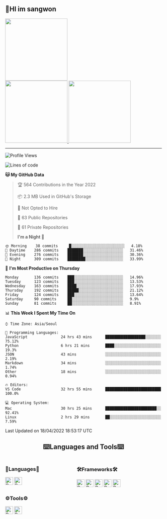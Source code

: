 ## 🤸HI im sangwon

<a href="#"> 
  <img src="https://github-readme-stats.vercel.app/api?username=nowgnas&theme=calm&show_icons=true" height='200px'>
</a><br>
<a href="#">
  <img src="https://github-readme-stats.vercel.app/api/top-langs/?username=nowgnas&theme=calm&exclude_repo=Jagi,assignment&layout=compact" height='200px'>
  <img src='http://mazassumnida.wtf/api/v2/generate_badge?boj=leo503801' height='200px'>
</a>

<hr>

<!--START_SECTION:waka-->

![Profile Views](http://img.shields.io/badge/Profile%20Views-8-blue)

![Lines of code](https://img.shields.io/badge/From%20Hello%20World%20I%27ve%20Written-2%20Million%20lines%20of%20code-blue)

**🐱 My GitHub Data**

> 🏆 564 Contributions in the Year 2022
>
> 📦 2.3 MB Used in GitHub's Storage
>
> 🚫 Not Opted to Hire
>
> 📜 63 Public Repositories
>
> 🔑 61 Private Repositories
>
> **I'm a Night 🦉**

```text
🌞 Morning    38 commits     █░░░░░░░░░░░░░░░░░░░░░░░░   4.18%
🌆 Daytime    286 commits    ███████░░░░░░░░░░░░░░░░░░   31.46%
🌃 Evening    276 commits    ███████░░░░░░░░░░░░░░░░░░   30.36%
🌙 Night      309 commits    ████████░░░░░░░░░░░░░░░░░   33.99%

```

📅 **I'm Most Productive on Thursday**

```text
Monday       136 commits    ███░░░░░░░░░░░░░░░░░░░░░░   14.96%
Tuesday      123 commits    ███░░░░░░░░░░░░░░░░░░░░░░   13.53%
Wednesday    163 commits    ████░░░░░░░░░░░░░░░░░░░░░   17.93%
Thursday     192 commits    █████░░░░░░░░░░░░░░░░░░░░   21.12%
Friday       124 commits    ███░░░░░░░░░░░░░░░░░░░░░░   13.64%
Saturday     90 commits     ██░░░░░░░░░░░░░░░░░░░░░░░   9.9%
Sunday       81 commits     ██░░░░░░░░░░░░░░░░░░░░░░░   8.91%

```

📊 **This Week I Spent My Time On**

```text
⌚︎ Time Zone: Asia/Seoul

💬 Programming Languages:
JavaScript               24 hrs 43 mins      ██████████████████░░░░░░░   75.12%
Python                   6 hrs 21 mins       ████░░░░░░░░░░░░░░░░░░░░░   19.3%
JSON                     43 mins             ░░░░░░░░░░░░░░░░░░░░░░░░░   2.19%
Markdown                 34 mins             ░░░░░░░░░░░░░░░░░░░░░░░░░   1.74%
Other                    18 mins             ░░░░░░░░░░░░░░░░░░░░░░░░░   0.94%

🔥 Editors:
VS Code                  32 hrs 55 mins      █████████████████████████   100.0%

💻 Operating System:
Mac                      30 hrs 25 mins      ███████████████████████░░   92.41%
Linux                    2 hrs 29 mins       ██░░░░░░░░░░░░░░░░░░░░░░░   7.59%

```

Last Updated on 18/04/2022 18:53:17 UTC

<!--END_SECTION:waka-->

<!-- <div align="center">
  <h2>⌨️Languages and Tools⌨️</h2>
  <div align=flex>
    <img height="25px" src="https://img.shields.io/badge/Python-3776AB?style=flat&amp;logo=Python&amp;logoColor=white" alt="Python Badge">
    <img height="25px" src="https://img.shields.io/badge/Javascript-F7DF1E?style=flat&amp;logo=Javascript&amp;logoColor=white" alt="Python Badge">
  </div>

  <div>
  <img height="25px" src="https://img.shields.io/badge/Express-000000?style=flat&amp;logo=Express&amp;logoColor=white" alt="Python Badge">
  <img height="25px" src="https://img.shields.io/badge/Node js-339933?style=flat&amp;logo=Node.js&amp;logoColor=white" alt="Python Badge">
  <img height="25px" src="https://img.shields.io/badge/MongoDB-47A248?style=flat&amp;logo=MongoDB&amp;logoColor=white" alt="Python Badge">
  <img height="25px" src="https://img.shields.io/badge/React-61DAFB?style=flat&amp;logo=React&amp;logoColor=white" alt="Python Badge">
   <img height="25px" src="https://img.shields.io/badge/TensorFlow-FF6F00?style=flat&amp;logo=TensorFlow&amp;logoColor=white" alt="Python Badge">
  </div>
  <div>
  <img height="25px" src="https://img.shields.io/badge/Visual Studio Code-007ACC?style=flat&amp;logo=Visual Studio Code&amp;logoColor=white" alt="Python Badge">
  <img height="25px" src="https://img.shields.io/badge/Ubuntu-E95420?style=flat&amp;logo=Ubuntu&amp;logoColor=white" alt="Python Badge">
  </div>
</div>
<br> -->

<h2 align=center>⌨️Languages and Tools⌨️</h2>
<div>
  <div style='float:left; margin-right:30px; width:200px'>
  <h3>🎈Languages🎈</h3>
  <div>
    <img height="25px" src="https://img.shields.io/badge/Python-3776AB?style=flat&amp;logo=Python&amp;logoColor=white" alt="Python Badge">
      <img height="25px" src="https://img.shields.io/badge/Javascript-F7DF1E?style=flat&amp;logo=Javascript&amp;logoColor=white" alt="Python Badge">
  </div>
  
  </div>
  <div style='float:left; margin-right:30px; width:200px'>
  <h3>🛠️Frameworks🛠️</h3>
  <div>
    <img height="25px" src="https://img.shields.io/badge/Express-000000?style=flat&amp;logo=Express&amp;logoColor=white" alt="Python Badge">
    <img height="25px" src="https://img.shields.io/badge/Node js-339933?style=flat&amp;logo=Node.js&amp;logoColor=white" alt="Python Badge">
    <img height="25px" src="https://img.shields.io/badge/MongoDB-47A248?style=flat&amp;logo=MongoDB&amp;logoColor=white" alt="Python Badge">
    <img height="25px" src="https://img.shields.io/badge/React-61DAFB?style=flat&amp;logo=React&amp;logoColor=white" alt="Python Badge">
     <img height="25px" src="https://img.shields.io/badge/TensorFlow-FF6F00?style=flat&amp;logo=TensorFlow&amp;logoColor=white" alt="Python Badge">
  </div>
  </div>
  <div style='float:left;'>
  <h3>⚙️Tools⚙️</h3>
  <div>
    <img height="25px" src="https://img.shields.io/badge/Visual Studio Code-007ACC?style=flat&amp;logo=Visual Studio Code&amp;logoColor=white" alt="Python Badge">
    <img height="25px" src="https://img.shields.io/badge/Ubuntu-E95420?style=flat&amp;logo=Ubuntu&amp;logoColor=white" alt="Python Badge">
  </div>
  </div>
</div>

<!-- ![trophy](https://github-profile-trophy.vercel.app/?username=nowgnas&column=7&margin-w=15&margin-h=15) -->

<!--
**Marshmellowon/Marshmellowon** is a ✨ _special_ ✨ repository because its `README.md` (this file) appears on your GitHub profile.

Here are some ideas to get you started:

- 🔭 I’m currently working on ...
- 🌱 I’m currently learning ...
- 👯 I’m looking to collaborate on ...
- 🤔 I’m looking for help with ...
- 💬 Ask me about ...
- 📫 How to reach me: ...
- 😄 Pronouns: ...
- ⚡ Fun fact: ...
-->

<!-- style='display:grid; grid-template-columns: auto auto auto;' -->
